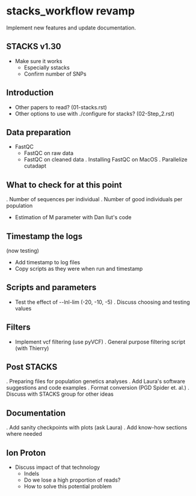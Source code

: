 # stacks_workflow revamp

Implement new features and update documentation.

## STACKS v1.30
- Make sure it works
  - Especially sstacks
  - Confirm number of SNPs

## Introduction
- Other papers to read? (01-stacks.rst)
- Other options to use with ./configure for stacks? (02-Step_2.rst)

## Data preparation
- FastQC
  - FastQC on raw data
  - FastQC on cleaned data
  . Installing FastQC on MacOS
. Parallelize cutadapt

## What to check for at this point
. Number of sequences per individual
. Number of good individuals per population
* Estimation of M parameter with Dan Ilut's code

## Timestamp the logs
(now testing)
* Add timestamp to log files
* Copy scripts as they were when run and timestamp

## Scripts and parameters
* Test the effect of --lnl-lim (-20, -10, -5)
. Discuss choosing and testing values

## Filters
* Implement vcf filtering (use pyVCF)
. General purpose filtering script (with Thierry)

## Post STACKS
. Preparing files for population genetics analyses
. Add Laura's software suggestions and code examples
. Format conversion (PGD Spider et. al.)
. Discuss with STACKS group for other ideas

## Documentation
. Add sanity checkpoints with plots (ask Laura)
. Add know-how sections where needed

## Ion Proton
* Discuss impact of that technology
  - Indels
  - Do we lose a high proportion of reads?
  - How to solve this potential problem

